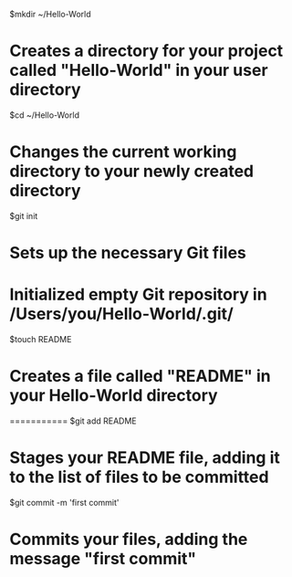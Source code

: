 $mkdir ~/Hello-World
# Creates a directory for your project called "Hello-World" in your user directory

$cd ~/Hello-World
# Changes the current working directory to your newly created directory

$git init
# Sets up the necessary Git files
# Initialized empty Git repository in /Users/you/Hello-World/.git/

$touch README
# Creates a file called "README" in your Hello-World directory
===========
$git add README
# Stages your README file, adding it to the list of files to be committed

$git commit -m 'first commit'
# Commits your files, adding the message "first commit"
